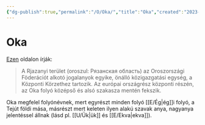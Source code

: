 ```yaml
---
{"dg-publish":true,"permalink":"/O/Oka/","title":"Oka","created":"2023-11-22T12:16:00","updated":"2024-10-25T23:39"}
---
```



# Oka

[Ezen](https://hu.wikipedia.org/wiki/Rjazanyi_ter%C3%BClet) oldalon írják:  
> A Rjazanyi terület (oroszul: Рязанская область) az Oroszországi Föderációt alkotó jogalanyok egyike, önálló közigazgatási egység, a Központi Körzethez tartozik. Az európai országrész központi részén, az Oka folyó középső és alsó szakasza mentén fekszik.  

Oka megfelel folyónévnek, mert egyrészt minden folyó [[E/Ég\|ég]]i folyó, a Tejút földi mása, másrészt mert keleten ilyen alakú szavak anya, nagyanya jelentéssel állnak (lásd pl. [[U/Ük\|ük]] és [[E/Ekva\|ekva]]).  